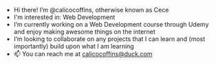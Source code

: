 - Hi there! I’m @calicocoffins, otherwise known as Cece 
- I'm interested in: Web Development 
- I’m currently working on a Web Development course through Udemy and enjoy making awesome things on the internet
- I’m looking to collaborate on any projects that I can learn and (most importantly) build upon what I am learning
- 📫 You can reach me at calicocoffins@duck.com

<!---
calicocoffins/calicocoffins is a ✨ special ✨ repository because its `README.md` (this file) appears on your GitHub profile.
You can click the Preview link to take a look at your changes.
--->
